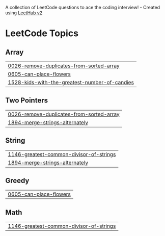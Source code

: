 A collection of LeetCode questions to ace the coding interview! - Created using [LeetHub v2](https://github.com/arunbhardwaj/LeetHub-2.0)
<!---LeetCode Topics Start-->
# LeetCode Topics
## Array
|  |
| ------- |
| [0026-remove-duplicates-from-sorted-array](https://github.com/chinmaylothe/AlgoDailyGrind/tree/master/0026-remove-duplicates-from-sorted-array) |
| [0605-can-place-flowers](https://github.com/chinmaylothe/AlgoDailyGrind/tree/master/0605-can-place-flowers) |
| [1528-kids-with-the-greatest-number-of-candies](https://github.com/chinmaylothe/AlgoDailyGrind/tree/master/1528-kids-with-the-greatest-number-of-candies) |
## Two Pointers
|  |
| ------- |
| [0026-remove-duplicates-from-sorted-array](https://github.com/chinmaylothe/AlgoDailyGrind/tree/master/0026-remove-duplicates-from-sorted-array) |
| [1894-merge-strings-alternately](https://github.com/chinmaylothe/AlgoDailyGrind/tree/master/1894-merge-strings-alternately) |
## String
|  |
| ------- |
| [1146-greatest-common-divisor-of-strings](https://github.com/chinmaylothe/AlgoDailyGrind/tree/master/1146-greatest-common-divisor-of-strings) |
| [1894-merge-strings-alternately](https://github.com/chinmaylothe/AlgoDailyGrind/tree/master/1894-merge-strings-alternately) |
## Greedy
|  |
| ------- |
| [0605-can-place-flowers](https://github.com/chinmaylothe/AlgoDailyGrind/tree/master/0605-can-place-flowers) |
## Math
|  |
| ------- |
| [1146-greatest-common-divisor-of-strings](https://github.com/chinmaylothe/AlgoDailyGrind/tree/master/1146-greatest-common-divisor-of-strings) |
<!---LeetCode Topics End-->